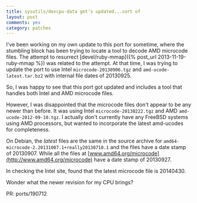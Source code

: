 ```yaml
---
title: sysutils/devcpu-data get's updated...sort of
layout: post
comments: yes
category: patches
---
```

I've been working on my own update to this port for sometime, where the stumbling block has been trying to locate a tool
to decode AMD microcode files.  The attempt to resurrect [devel/ruby-mmap]({% post_url 2013-11-19-ruby-mmap %}) was related
to the attempt.  At that time, I was trying to update the port to use Intel `microcode-20130906.tgz` and
`amd-ucode-latest.tar.bz2` with internal file dates of 20130925.

So, I was happy to see that this port got updated and includes a tool that handles both Intel and AMD microcode files.

However, I was disappointed that the microcode files don't appear to be any newer than before.  It was using Intel
`microcode-20130222.tgz` and AMD `amd-ucode-2012-09-10.tgz`.  I actually don't currently have any FreeBSD systems using
AMD processors, but wanted to incorporate the latest amd-ucodes for completeness.

On Debian, the _latest_ files are the same in the source archive for `amd64-microcode-2.20131007.1+really20130710.1` and
the files have a date stamp of 20130907.  While all the files at [www.amd64.org/microcode](http://www.amd64.org/microcode)
have a date stamp of 20130927.

In checking the Intel site, found that the latest microcode file is 20140430.

Wonder what the newer revision for my CPU brings?

PR: ports/190712
